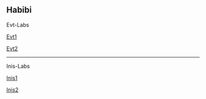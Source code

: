 Habibi
---------------------------------------
Evt-Labs

[Evt1](https://splendorous-marshmallow-3bfdcc.netlify.app/evt1/evt1)

[Evt2](https://splendorous-marshmallow-3bfdcc.netlify.app/evt2/evt2)

---------------------------------------
Inis-Labs

[Inis1](https://splendorous-marshmallow-3bfdcc.netlify.app/inis-lab1/)

[Inis2](https://splendorous-marshmallow-3bfdcc.netlify.app/inis-lab2/2.html)
